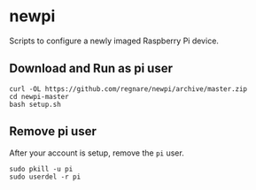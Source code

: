 # newpi
Scripts to configure a newly imaged Raspberry Pi device.

## Download and Run as pi user
```
curl -OL https://github.com/regnare/newpi/archive/master.zip
cd newpi-master
bash setup.sh
```

## Remove pi user
After your account is setup, remove the `pi` user.
```
sudo pkill -u pi
sudo userdel -r pi
```
